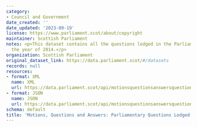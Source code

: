 ```yaml
---
category:
- Council and Government
date_created: ''
date_updated: '2023-09-19'
license: https://www.parliament.scot/about/copyright
maintainer: Scottish Parliament
notes: <p>This dataset contains all the questions lodged in the Parliament during
  the year of 2014.</p>
organization: Scottish Parliament
original_dataset_link: https://data.parliament.scot/#/datasets
records: null
resources:
- format: XML
  name: XML
  url: https://data.parliament.scot/api/motionsquestionsanswersquestions?year=2014
- format: JSON
  name: JSON
  url: https://data.parliament.scot/api/motionsquestionsanswersquestions?year=2014
schema: default
title: 'Motions, Questions and Answers: Parliamentary Questions Lodged (2014)'
---
```

